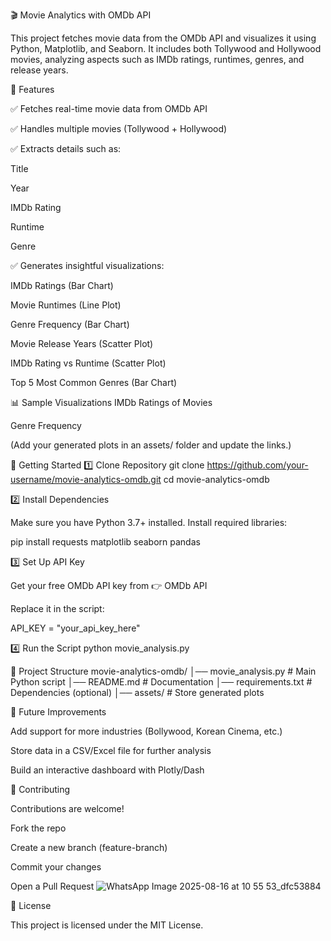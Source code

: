 🎬 Movie Analytics with OMDb API

This project fetches movie data from the OMDb API and visualizes it using Python, Matplotlib, and Seaborn.
It includes both Tollywood and Hollywood movies, analyzing aspects such as IMDb ratings, runtimes, genres, and release years.

📌 Features

✅ Fetches real-time movie data from OMDb API

✅ Handles multiple movies (Tollywood + Hollywood)

✅ Extracts details such as:

Title

Year

IMDb Rating

Runtime

Genre

✅ Generates insightful visualizations:

IMDb Ratings (Bar Chart)

Movie Runtimes (Line Plot)

Genre Frequency (Bar Chart)

Movie Release Years (Scatter Plot)

IMDb Rating vs Runtime (Scatter Plot)

Top 5 Most Common Genres (Bar Chart)

📊 Sample Visualizations
IMDb Ratings of Movies

Genre Frequency

(Add your generated plots in an assets/ folder and update the links.)

🚀 Getting Started
1️⃣ Clone Repository
git clone https://github.com/your-username/movie-analytics-omdb.git
cd movie-analytics-omdb

2️⃣ Install Dependencies

Make sure you have Python 3.7+ installed.
Install required libraries:

pip install requests matplotlib seaborn pandas

3️⃣ Set Up API Key

Get your free OMDb API key from 👉 OMDb API

Replace it in the script:

API_KEY = "your_api_key_here"

4️⃣ Run the Script
python movie_analysis.py

📂 Project Structure
movie-analytics-omdb/
│── movie_analysis.py      # Main Python script
│── README.md              # Documentation
│── requirements.txt       # Dependencies (optional)
│── assets/                # Store generated plots

🔮 Future Improvements

Add support for more industries (Bollywood, Korean Cinema, etc.)

Store data in a CSV/Excel file for further analysis

Build an interactive dashboard with Plotly/Dash

🤝 Contributing

Contributions are welcome!

Fork the repo

Create a new branch (feature-branch)

Commit your changes

Open a Pull Request
![WhatsApp Image 2025-08-16 at 10 55 53_dfc53884](https://github.com/user-attachments/assets/cb6acf98-c82e-452e-8102-674a1e097414)

📜 License

This project is licensed under the MIT License.
